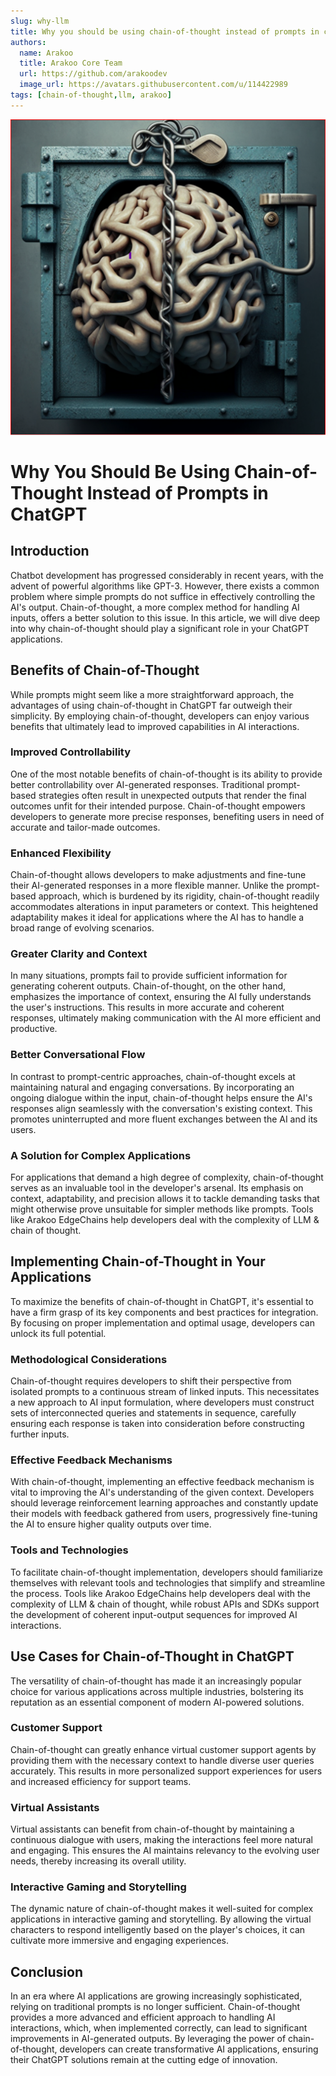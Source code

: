```yaml
---
slug: why-llm
title: Why you should be using chain-of-thought instead of prompts in chatGPT
authors:
  name: Arakoo
  title: Arakoo Core Team
  url: https://github.com/arakoodev
  image_url: https://avatars.githubusercontent.com/u/114422989
tags: [chain-of-thought,llm, arakoo]
---
```


![Chain of Thought](./chain-of-thought.png)

# Why You Should Be Using Chain-of-Thought Instead of Prompts in ChatGPT

## Introduction
Chatbot development has progressed considerably in recent years, with the advent of powerful algorithms like GPT-3. However, there exists a common problem where simple prompts do not suffice in effectively controlling the AI's output. Chain-of-thought, a more complex method for handling AI inputs, offers a better solution to this issue. In this article, we will dive deep into why chain-of-thought should play a significant role in your ChatGPT applications.

## Benefits of Chain-of-Thought
While prompts might seem like a more straightforward approach, the advantages of using chain-of-thought in ChatGPT far outweigh their simplicity. By employing chain-of-thought, developers can enjoy various benefits that ultimately lead to improved capabilities in AI interactions.

### Improved Controllability
One of the most notable benefits of chain-of-thought is its ability to provide better controllability over AI-generated responses. Traditional prompt-based strategies often result in unexpected outputs that render the final outcomes unfit for their intended purpose. Chain-of-thought empowers developers to generate more precise responses, benefiting users in need of accurate and tailor-made outcomes.

### Enhanced Flexibility
Chain-of-thought allows developers to make adjustments and fine-tune their AI-generated responses in a more flexible manner. Unlike the prompt-based approach, which is burdened by its rigidity, chain-of-thought readily accommodates alterations in input parameters or context. This heightened adaptability makes it ideal for applications where the AI has to handle a broad range of evolving scenarios.

### Greater Clarity and Context
In many situations, prompts fail to provide sufficient information for generating coherent outputs. Chain-of-thought, on the other hand, emphasizes the importance of context, ensuring the AI fully understands the user's instructions. This results in more accurate and coherent responses, ultimately making communication with the AI more efficient and productive.

### Better Conversational Flow
In contrast to prompt-centric approaches, chain-of-thought excels at maintaining natural and engaging conversations. By incorporating an ongoing dialogue within the input, chain-of-thought helps ensure the AI's responses align seamlessly with the conversation's existing context. This promotes uninterrupted and more fluent exchanges between the AI and its users.

### A Solution for Complex Applications
For applications that demand a high degree of complexity, chain-of-thought serves as an invaluable tool in the developer's arsenal. Its emphasis on context, adaptability, and precision allows it to tackle demanding tasks that might otherwise prove unsuitable for simpler methods like prompts. Tools like Arakoo EdgeChains help developers deal with the complexity of LLM & chain of thought.

## Implementing Chain-of-Thought in Your Applications
To maximize the benefits of chain-of-thought in ChatGPT, it's essential to have a firm grasp of its key components and best practices for integration. By focusing on proper implementation and optimal usage, developers can unlock its full potential.

### Methodological Considerations
Chain-of-thought requires developers to shift their perspective from isolated prompts to a continuous stream of linked inputs. This necessitates a new approach to AI input formulation, where developers must construct sets of interconnected queries and statements in sequence, carefully ensuring each response is taken into consideration before constructing further inputs.

### Effective Feedback Mechanisms
With chain-of-thought, implementing an effective feedback mechanism is vital to improving the AI's understanding of the given context. Developers should leverage reinforcement learning approaches and constantly update their models with feedback gathered from users, progressively fine-tuning the AI to ensure higher quality outputs over time.

### Tools and Technologies
To facilitate chain-of-thought implementation, developers should familiarize themselves with relevant tools and technologies that simplify and streamline the process. Tools like Arakoo EdgeChains help developers deal with the complexity of LLM & chain of thought, while robust APIs and SDKs support the development of coherent input-output sequences for improved AI interactions.

## Use Cases for Chain-of-Thought in ChatGPT
The versatility of chain-of-thought has made it an increasingly popular choice for various applications across multiple industries, bolstering its reputation as an essential component of modern AI-powered solutions.

### Customer Support
Chain-of-thought can greatly enhance virtual customer support agents by providing them with the necessary context to handle diverse user queries accurately. This results in more personalized support experiences for users and increased efficiency for support teams.

### Virtual Assistants
Virtual assistants can benefit from chain-of-thought by maintaining a continuous dialogue with users, making the interactions feel more natural and engaging. This ensures the AI maintains relevancy to the evolving user needs, thereby increasing its overall utility.

### Interactive Gaming and Storytelling
The dynamic nature of chain-of-thought makes it well-suited for complex applications in interactive gaming and storytelling. By allowing the virtual characters to respond intelligently based on the player's choices, it can cultivate more immersive and engaging experiences.

## Conclusion
In an era where AI applications are growing increasingly sophisticated, relying on traditional prompts is no longer sufficient. Chain-of-thought provides a more advanced and efficient approach to handling AI interactions, which, when implemented correctly, can lead to significant improvements in AI-generated outputs. By leveraging the power of chain-of-thought, developers can create transformative AI applications, ensuring their ChatGPT solutions remain at the cutting edge of innovation.
